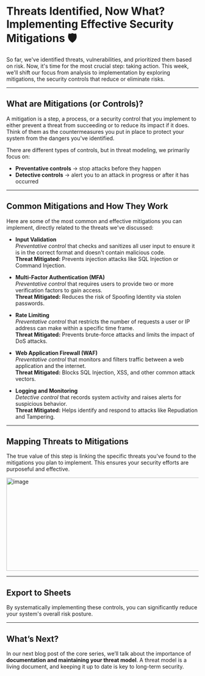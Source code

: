 # Threats Identified, Now What? Implementing Effective Security Mitigations 🛡️

So far, we've identified threats, vulnerabilities, and prioritized them based on risk. Now, it's time for the most crucial step: taking action. This week, we'll shift our focus from analysis to implementation by exploring mitigations, the security controls that reduce or eliminate risks.

---

## What are Mitigations (or Controls)?

A mitigation is a step, a process, or a security control that you implement to either prevent a threat from succeeding or to reduce its impact if it does. Think of them as the countermeasures you put in place to protect your system from the dangers you've identified.

There are different types of controls, but in threat modeling, we primarily focus on:

- **Preventative controls** → stop attacks before they happen  
- **Detective controls** → alert you to an attack in progress or after it has occurred  

---

## Common Mitigations and How They Work

Here are some of the most common and effective mitigations you can implement, directly related to the threats we've discussed:

- **Input Validation**  
  *Preventative control* that checks and sanitizes all user input to ensure it is in the correct format and doesn't contain malicious code.  
  **Threat Mitigated:** Prevents injection attacks like SQL Injection or Command Injection.

- **Multi-Factor Authentication (MFA)**  
  *Preventative control* that requires users to provide two or more verification factors to gain access.  
  **Threat Mitigated:** Reduces the risk of Spoofing Identity via stolen passwords.

- **Rate Limiting**  
  *Preventative control* that restricts the number of requests a user or IP address can make within a specific time frame.  
  **Threat Mitigated:** Prevents brute-force attacks and limits the impact of DoS attacks.

- **Web Application Firewall (WAF)**  
  *Preventative control* that monitors and filters traffic between a web application and the internet.  
  **Threat Mitigated:** Blocks SQL Injection, XSS, and other common attack vectors.

- **Logging and Monitoring**  
  *Detective control* that records system activity and raises alerts for suspicious behavior.  
  **Threat Mitigated:** Helps identify and respond to attacks like Repudiation and Tampering.

---

## Mapping Threats to Mitigations

The true value of this step is linking the specific threats you've found to the mitigations you plan to implement. This ensures your security efforts are purposeful and effective.

<img width="900" height="244" alt="image" src="https://github.com/user-attachments/assets/2ebe921d-6798-4e19-a849-a9f2110701e6" />

---

## Export to Sheets  

By systematically implementing these controls, you can significantly reduce your system's overall risk posture.

---

## What’s Next?  

In our next blog post of the core series, we’ll talk about the importance of **documentation and maintaining your threat model**. A threat model is a living document, and keeping it up to date is key to long-term security.
